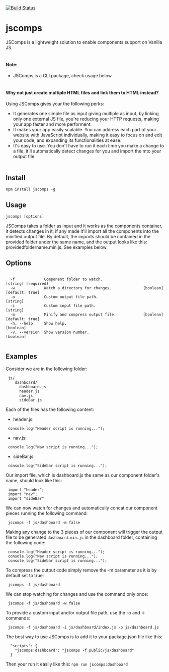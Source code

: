 [![Build Status](https://travis-ci.org/hamzaalalach/jscomps.svg?branch=master)](https://travis-ci.org/hamzaalalach/jscomps)<br />
# jscomps

JSComps is a lightweight solution to enable components support on Vanilla JS. <br /><br />

#### Note:
- JSComps is a CLI package, check usage below.<br /><br />

#### Why not just create multiple HTML files and link them to HTML instead?
Using JSComps gives your the following perks:

- It generates one simple file as input giving multiple as input, by linking only one external JS file, you're reducing your HTTP requests, making your app faster and more performent.
- It makes your app easily scalable. You can address each part of your website with JavaScript individually, making it easy to focus on and edit your code, and expanding its functionalities at ease.
- It's easy to use. You don't have to run it each time you make a change to a file, it'll automatically detect changes for you and import the mto your output file.<br /><br />

## Install
    npm install jscomps -g

## Usage
    jscomps [options]

  JSComps takes a folder as input and it works as the components container, it detects changes in it, if any made it'll import all the components into the minified output file. By default, the imports should be contained in the provided folder under the same name, and the output looks like this: providedfoldername.min.js. See examples below.
  
  
## Options

```

  -f             Component folder to watch.                        [string] [required]
  -w             Watch a directory for changes.              [boolean] [default: true]
  -o             Custom output file path.                                     [string]
  -i             Custom input file path.                                      [string]
  -m             Minify and compress output file.            [boolean] [default: true]
  -h, --help     Show help.                                                  [boolean]
  -v, --version  Show version number.                                        [boolean]
  
```
## Examples
Consider we are in the following folder:
```
 js/
    dashboard/
      dashboard.js
      header.js
      nav.js
      sideBar.js

```
Each of the files has the following content:
- header.js:
```
 console.log("Header script is running...");
```
- nav.js:
```
 console.log("Nav script is running...");
```
- sideBar.js:
```    
 console.log("Sidebar script is running...");
```

Our import file, which is dashboard.js the same as our component folder's name, should look like this:
```
 import "header";
 import "nav";
 import "sideBar"
```
We can now watch for changes and automatically concat our component pieces running the following command:
```     
 jscomps -f js/dashboard -m false
```
Making any change to the 3 pieces of our component will trigger the output file to be generated ```dashboard.min.js```  in the dashboard folder, containing the following code:

```
 console.log("Header script is running...");
 console.log("Nav script is running...");
 console.log("Sidebar script is running...");
```

To compress the output code simply remove the -m parameter as it is by default set to true:
```
 jscomps -f js/dashboard
```
We can stop watching for changes and use the command only once:
```
 jscomps -f js/dashboard -w false
```

To provide a custom input and/or output file path, use the -o and -i commands:
```
 jscomps -f js/dashboard -i js/dashboard/index.js -o js/dashboard.js
```

The best way to use JSComps is to add it to your package.json file like this: 
```
  "scripts": {
    "jscomps:dashboard": "jscomps -f public/js/dashboard"
  }
```
Then your run it easily like this:  ` npm run jscomps:dashboard `

